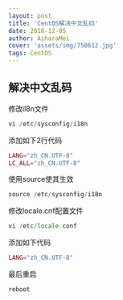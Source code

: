 ```yaml
---
layout: post
title: 'CentOS解决中文乱码'
date: 2018-12-05
author: AiharaMei
cover: 'assets/img/750612.jpg'
tags: CentOS
---
```


## 解决中文乱码

修改il8n文件

```php
vi /etc/sysconfig/i18n
```

添加如下2行代码

```php
LANG="zh_CN.UTF-8"
LC_ALL="zh_CN.UTF-8"
```

使用source使其生效

```php
source /etc/sysconfig/i18n
```

修改locale.cnf配置文件

```php
vi /etc/locale.conf
```

添加如下代码

```php
LANG="zh_CN.UTF-8"
```

最后重启

```php
reboot
```
